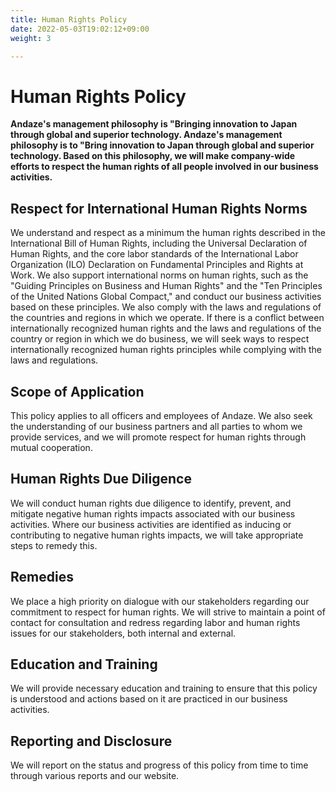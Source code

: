 ```yaml
---
title: Human Rights Policy
date: 2022-05-03T19:02:12+09:00
weight: 3

---
```

# Human Rights Policy

**Andaze's management philosophy is "Bringing innovation to Japan through global and superior technology. Andaze's management philosophy is to "Bring innovation to Japan through global and superior technology. Based on this philosophy, we will make company-wide efforts to respect the human rights of all people involved in our business activities.**

## Respect for International Human Rights Norms

We understand and respect as a minimum the human rights described in the International Bill of Human Rights, including the Universal Declaration of Human Rights, and the core labor standards of the International Labor Organization (ILO) Declaration on Fundamental Principles and Rights at Work. We also support international norms on human rights, such as the "Guiding Principles on Business and Human Rights" and the "Ten Principles of the United Nations Global Compact," and conduct our business activities based on these principles. We also comply with the laws and regulations of the countries and regions in which we operate. If there is a conflict between internationally recognized human rights and the laws and regulations of the country or region in which we do business, we will seek ways to respect internationally recognized human rights principles while complying with the laws and regulations.

## Scope of Application

This policy applies to all officers and employees of Andaze. We also seek the understanding of our business partners and all parties to whom we provide services, and we will promote respect for human rights through mutual cooperation.

## Human Rights Due Diligence

We will conduct human rights due diligence to identify, prevent, and mitigate negative human rights impacts associated with our business activities. Where our business activities are identified as inducing or contributing to negative human rights impacts, we will take appropriate steps to remedy this.

## Remedies

We place a high priority on dialogue with our stakeholders regarding our commitment to respect for human rights. We will strive to maintain a point of contact for consultation and redress regarding labor and human rights issues for our stakeholders, both internal and external.

## Education and Training

We will provide necessary education and training to ensure that this policy is understood and actions based on it are practiced in our business activities.

## Reporting and Disclosure

We will report on the status and progress of this policy from time to time through various reports and our website.